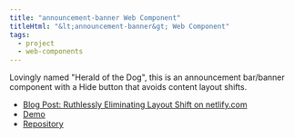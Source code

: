 ```yaml
---
title: "announcement-banner Web Component"
titleHtml: "&lt;announcement-banner&gt; Web Component"
tags:
  - project
  - web-components
---
```

Lovingly named "Herald of the Dog", this is an announcement bar/banner component with a Hide button that avoids content layout shifts.

* [Blog Post: Ruthlessly Eliminating Layout Shift on netlify.com](https://www.zachleat.com/web/layout-shift/)
* [Demo](https://zachleat.github.io/herald-of-the-dog/demo.html)
* [Repository](https://github.com/zachleat/herald-of-the-dog)